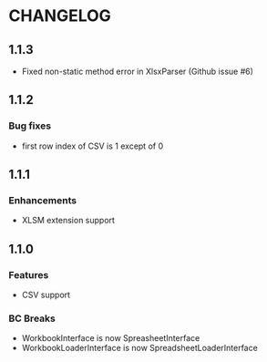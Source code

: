 # CHANGELOG

## 1.1.3

 * Fixed non-static method error in XlsxParser (Github issue #6)

## 1.1.2

### Bug fixes

 * first row index of CSV is 1 except of 0

## 1.1.1

### Enhancements

* XLSM extension support

## 1.1.0

### Features

* CSV support

### BC Breaks

* WorkbookInterface is now SpreasheetInterface
* WorkbookLoaderInterface is now SpreadsheetLoaderInterface

